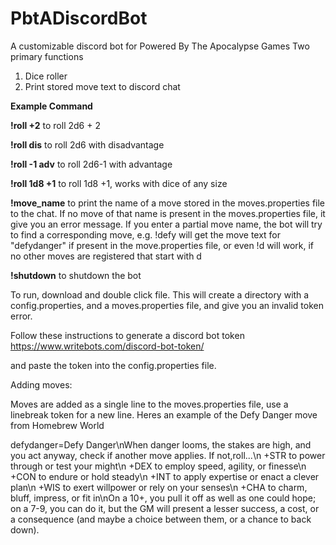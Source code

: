 # PbtADiscordBot
A customizable discord bot for Powered By The Apocalypse Games
Two primary functions
1) Dice roller
2) Print stored move text to discord chat

**Example Command**

**!roll +2** to roll 2d6 + 2

**!roll dis** to roll 2d6 with disadvantage

**!roll -1 adv** to roll 2d6-1 with advantage

**!roll 1d8 +1** to roll 1d8 +1, works with dice of any size

**!move_name** to print the name of a move stored in the moves.properties file to the chat. If no move of that name is present in the moves.properties file, it give you an error message. If you enter a partial move name, the bot will try to find a corresponding move, e.g. !defy will get the move text for "defydanger" if present in the move.properties file, or even !d will work, if no other moves are registered that start with d

**!shutdown** to shutdown the bot

To run, download and double click file. This will create a directory with a config.properties, and a moves.properties file, and give you an invalid token error.

Follow these instructions to generate a discord bot token
https://www.writebots.com/discord-bot-token/

and paste the token into the config.properties file.

Adding moves:

Moves are added as a single line to the moves.properties file, use a linebreak token for a new line. Heres an example of the Defy Danger move from Homebrew World

defydanger=Defy Danger\nWhen danger looms, the stakes are high, and you act anyway, check if another move applies. If not,roll...\n +STR to power through or test your might\n +DEX to employ speed, agility, or finesse\n +CON to endure or hold steady\n +INT to apply expertise or enact a clever plan\n +WIS to exert willpower or rely on your senses\n +CHA to charm, bluff, impress, or fit in\nOn a 10+, you pull it off as well as one could hope; on a 7-9, you can do it, but the GM will present a lesser success, a cost, or a consequence (and maybe a choice between them, or a chance to back down).